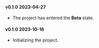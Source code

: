 #### v0.1.0 2023-04-27

- The project has entered the **Beta** state.

#### v0.1.0 2023-10-16

- Initializing the project.
